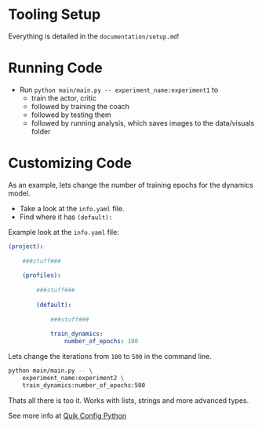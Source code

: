 # Tooling Setup

Everything is detailed in the `documentation/setup.md`!

# Running Code

- Run `python main/main.py -- experiment_name:experiment1` to 
    - train the actor, critic
    - followed by training the coach
    - followed by testing them
    - followed by running analysis, which saves images to the data/visuals folder


# Customizing  Code

As an example, lets change the number of training epochs for the dynamics model. 

- Take a look at the `info.yaml` file.
- Find where it has `(default):`

Example look at the `info.yaml` file:

```yaml
(project):
    
    ###stuff###
    
    (profiles):
        
        ###stuff###
        
        (default):
            
            ###stuff###
            
            train_dynamics:
                number_of_epochs: 100
```

Lets change the iterations from `100` to `500` in the command line.

```sh
python main/main.py -- \
    experiment_name:experiment2 \
    train_dynamics:number_of_epochs:500
```

Thats all there is too it. Works with lists, strings and more advanced types. <br>

See more info at [Quik Config Python](https://github.com/jeff-hykin/quik_config_python#command-line-arguments)
